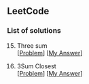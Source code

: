 ## LeetCode

### List of solutions

15. Three sum<br>
[[Problem](https://leetcode.com/problems/3sum/)] 
[[My Answer](leetcode/15.cpp)]

16. 3Sum Closest<br>
[[Problem](https://leetcode.com/problems/3sum-closest/)] 
[[My Answer](leetcode/16.cpp)]

